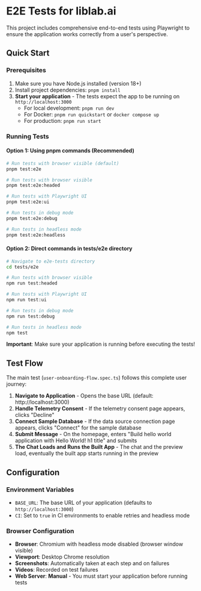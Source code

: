 # E2E Tests for liblab.ai

This project includes comprehensive end-to-end tests using Playwright to ensure the application works correctly from a user's perspective.

## Quick Start

### Prerequisites

1. Make sure you have Node.js installed (version 18+)
2. Install project dependencies: `pnpm install`
3. **Start your application** - The tests expect the app to be running on `http://localhost:3000`
   - For local development: `pnpm run dev`
   - For Docker: `pnpm run quickstart` or `docker compose up`
   - For production: `pnpm run start`

### Running Tests

#### Option 1: Using pnpm commands (Recommended)

```bash
# Run tests with browser visible (default)
pnpm test:e2e

# Run tests with browser visible
pnpm test:e2e:headed

# Run tests with Playwright UI
pnpm test:e2e:ui

# Run tests in debug mode
pnpm test:e2e:debug

# Run tests in headless mode
pnpm test:e2e:headless
```

#### Option 2: Direct commands in tests/e2e directory

```bash
# Navigate to e2e-tests directory
cd tests/e2e

# Run tests with browser visible
npm run test:headed

# Run tests with Playwright UI
npm run test:ui

# Run tests in debug mode
npm run test:debug

# Run tests in headless mode
npm test
```

**Important**: Make sure your application is running before executing the tests!

## Test Flow

The main test (`user-onboarding-flow.spec.ts`) follows this complete user journey:

1. **Navigate to Application** - Opens the base URL (default: http://localhost:3000)
2. **Handle Telemetry Consent** - If the telemetry consent page appears, clicks "Decline"
3. **Connect Sample Database** - If the data source connection page appears, clicks "Connect" for the sample database
4. **Submit Message** - On the homepage, enters "Build hello world application with Hello World! h1 title" and submits
5. **The Chat Loads and Runs the Built App** - The chat and the preview load, eventually the built app starts running in the preview

## Configuration

### Environment Variables

- `BASE_URL`: The base URL of your application (defaults to `http://localhost:3000`)
- `CI`: Set to `true` in CI environments to enable retries and headless mode

### Browser Configuration

- **Browser**: Chromium with headless mode disabled (browser window visible)
- **Viewport**: Desktop Chrome resolution
- **Screenshots**: Automatically taken at each step and on failures
- **Videos**: Recorded on test failures
- **Web Server**: **Manual** - You must start your application before running tests

```
